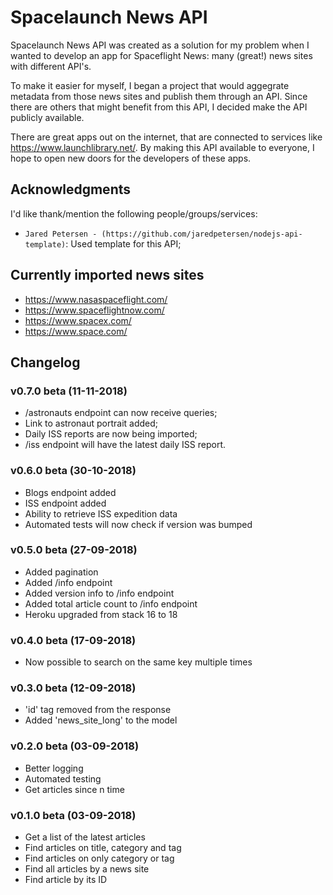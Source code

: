 # Spacelaunch News API
Spacelaunch News API was created as a solution for my problem when I wanted to develop an app for Spaceflight News: many (great!) news sites with different API's.

To make it easier for myself, I began a project that would aggegrate metadata from those news sites and publish them through an API. Since there are others that might benefit from this API, I decided make the API publicly available.

There are great apps out on the internet, that are connected to services like https://www.launchlibrary.net/. By making this API available to everyone, I hope to open new doors for the developers of these apps.

## Acknowledgments
I'd like thank/mention the following people/groups/services:

* `Jared Petersen - (https://github.com/jaredpetersen/nodejs-api-template)`: Used template for this API;

## Currently imported news sites

* https://www.nasaspaceflight.com/
* https://www.spaceflightnow.com/
* https://www.spacex.com/
* https://www.space.com/

## Changelog
### v0.7.0 beta (11-11-2018)
* /astronauts endpoint can now receive queries;
* Link to astronaut portrait added;
* Daily ISS reports are now being imported;
* /iss endpoint will have the latest daily ISS report.

### v0.6.0 beta (30-10-2018)
* Blogs endpoint added
* ISS endpoint added
* Ability to retrieve ISS expedition data
* Automated tests will now check if version was bumped

### v0.5.0 beta (27-09-2018)
* Added pagination
* Added /info endpoint
* Added version info to /info endpoint
* Added total article count to /info endpoint
* Heroku upgraded from stack 16 to 18

### v0.4.0 beta (17-09-2018)
* Now possible to search on the same key multiple times

### v0.3.0 beta (12-09-2018)
* 'id' tag removed from the response
* Added 'news_site_long' to the model

### v0.2.0 beta (03-09-2018)
* Better logging
* Automated testing
* Get articles since n time

### v0.1.0 beta (03-09-2018)
* Get a list of the latest articles
* Find articles on title, category and tag
* Find articles on only category or tag
* Find all articles by a news site
* Find article by its ID
